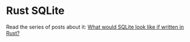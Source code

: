 Rust SQLite
===

Read the series of posts about it:
[What would SQLite look like if written in Rust?](https://medium.com/the-polyglot-programmer/what-would-sqlite-would-look-like-if-written-in-rust-part-0-4fc192368984)


